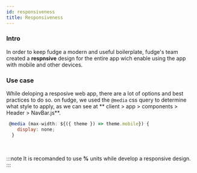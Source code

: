 ```yaml
---
id: responsiveness
title: Responsiveness
---
```



### Intro

In order to keep fudge a modern and useful boilerplate, fudge's team created a **respnsive** design for the entire app wich enable using the app with mobile and other devices.

### Use case

While deloping a resposive web app, there are a lot of options and best practices to do so.
on fudge, we used the ``@media`` css query to determine what style to apply, as we can see at
** client > app > components > Header > NavBar.js**.

```javascript
 @media (max-width: ${({ theme }) => theme.mobile}) {
    display: none;
  }
```

<br/>

:::note
It is recomanded to use **%** units while develop a responsive design.
:::